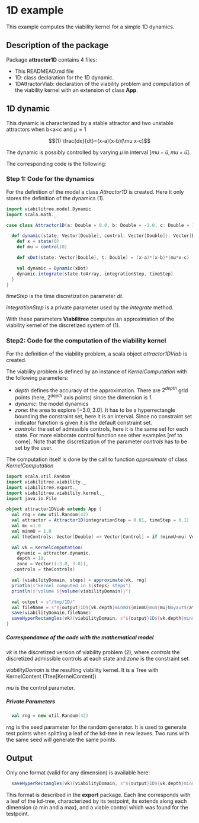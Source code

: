 # 1D example

This example computes the viability kernel for a simple 1D dynamics.

## Description of the package
Package **attractor1D** contains 4 files:
* This READMEAD.md file
* 1D: class declaration for the 1D dynamic. 
* 1DAttractorViab: declaration of the viability problem and computation of the viability kernel with an extension of class **App**. 

## 1D dynamic
This dynamic is characterized by a stable attractor and two unstable attractors when b<a<c and $`\mu=1`$
```math
(1)
\frac{dx}{dt}=(x-a)(x-b)(\mu x-c)
```
The dynamic is possibly controlled by varying $`\mu`$ in interval $`[mu-\bar{u},mu+\bar{u}]`$. 

The corresponding code is the following:

### Step 1: Code for the dynamics
For the definition of the model a class *Attractor1D* is created. Here it only stores the definition of the dynamics (1).
```scala
import viabilitree.model.Dynamic
import scala.math._

case class Attractor1D(a: Double = 0.0, b: Double = -1.0, c: Double = 1.0, integrationStep: Double = 0.1, timeStep: Double = 1.0) {

  def dynamic(state: Vector[Double], control: Vector[Double]): Vector[Double] = {
    def x = state(0)
    def mu = control(0)

    def xDot(state: Vector[Double], t: Double) = (x-a)*(x-b)*(mu*x-c)

    val dynamic = Dynamic(xDot)
    dynamic.integrate(state.toArray, integrationStep, timeStep)
  }
}
```
_timeStep_ is the time discretization parameter $`dt`$.

_integrationStep_ is a private parameter used by the _integrate_ method.

With these parameters **Viabilitree** computes an approximation of the viability kernel of the discretized system of (1).

### Step2: Code for the computation of the viability kernel
For the definition of the viability problem, a scala object *attractor1DViab* is created.

The viability problem is defined by an instance of _KernelComputation_ with the following parameters:

* _depth_  defines the accuracy of the approximation. There are $`2^{depth}`$ grid points (here, $`2^{depth}`$ axis points) since the dimension is _1_.
* _dynamic_: the model dynamics
* _zone_: the area to explore $`[-3.0, 3.0]`$. It has to be a hyperrectangle bounding the constraint set, here it is an interval. Since no constraint set indicator function is given it is the default constraint set.
* _controls_: the set of admissible controls, here it is the same set for each state. For more elaborate control function see other examples [ref to come]. Note that the discretization of the parameter *controls* has to be set by the user. 

The computation itself is done by the call to function  _approximate_  of class _KernelComputation_

```scala
import scala.util.Random
import viabilitree.viability._
import viabilitree.export._
import viabilitree.viability.kernel._
import java.io.File

object attractor1DViab extends App {
  val rng = new util.Random(42)
  val attractor = Attractor1D(integrationStep = 0.01, timeStep = 0.1)
  val mu =1.0
  val minmU = 1.0
  val theControls: Vector[Double] => Vector[Control] = if (minmU<mu) Vector(minmU to (mu+(mu-minmU)) by 0.1) else Vector(Vector(mu))

  val vk = KernelComputation(
    dynamic = attractor.dynamic,
    depth = 10,
    zone = Vector((-3.0, 3.0)),
   controls = theControls)

  val (viabilityDomain, steps) = approximate(vk, rng)
  println(s"kernel computed in ${steps} steps")
  println(s"volume ${volume(viabilityDomain)}")

  val output = s"/tmp/1D/"
  val fileName = s"${output}1D${vk.depth}minmU${minmU}mu${mu}Noyaut${attractor.timeStep}.bin"
  save(viabilityDomain,fileName)
  saveHyperRectangles(vk)(viabilityDomain, s"${output}1D${vk.depth}minmU${minmU}mu${mu}.txt")
}
```
##### Correspondance of the code with the mathematical model

_vk_ is the discretized version of viability problem (2), where _controls_ the discretized admissible controls at each state and _zone_ is the constraint set.

_viabilityDomain_ is the resulting viability kernel. It is a Tree with KernelContent (Tree[KernelContent])

_mu_ is the control parameter.

##### Private Parameters
```scala
  val rng = new util.Random(42)
```
*rng* is the seed parameter for the random generator. It is used to generate test points when splitting a leaf of the kd-tree in new leaves. Two runs with the same seed will generate the same points.

## Output

Only one format (valid for any dimension) is available here:
```scala
  saveHyperRectangles(vk)(viabilityDomain, s"${output}1D${vk.depth}minmU${minmU}mu${mu}.txt")
``` 
This format is described in the **export** package. Each line corresponds with a leaf of the kd-tree, characterized by its testpoint, its extends along each dimension (a min and a max), and a viable control which was found for the testpoint.
